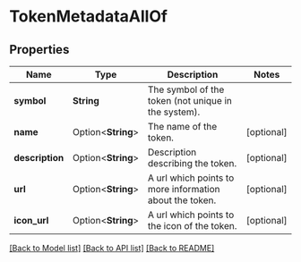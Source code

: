 # TokenMetadataAllOf

## Properties

Name | Type | Description | Notes
------------ | ------------- | ------------- | -------------
**symbol** | **String** | The symbol of the token (not unique in the system). | 
**name** | Option<**String**> | The name of the token. | [optional]
**description** | Option<**String**> | Description describing the token. | [optional]
**url** | Option<**String**> | A url which points to more information about the token. | [optional]
**icon_url** | Option<**String**> | A url which points to the icon of the token. | [optional]

[[Back to Model list]](../README.md#documentation-for-models) [[Back to API list]](../README.md#documentation-for-api-endpoints) [[Back to README]](../README.md)


